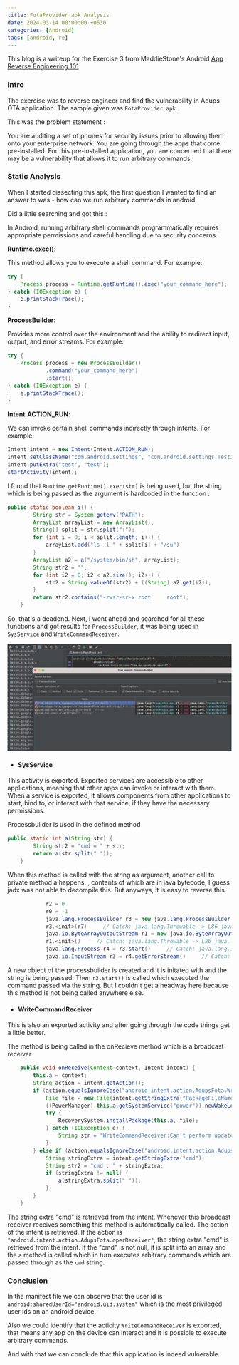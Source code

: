 ```yaml
---
title: FotaProvider apk Analysis
date: 2024-03-14 00:00:00 +0530
categories: [Android]
tags: [android, re]
---
```


This blog is a writeup for the Exercise 3 from MaddieStone's Android [App Reverse Engineering 101](https://www.ragingrock.com/AndroidAppRE/reversing_dex.html#exercise-3---reverse-engineer-the-dex-to-identify-the-vuln)


### Intro

The exercise was to reverse engineer and find the vulnerability in Adups OTA application. The sample given was `FotaProvider.apk`. 

This was the problem statement : 

You are auditing a set of phones for security issues prior to allowing them onto your enterprise network. You are going through the apps that come pre-installed. For this pre-installed application, you are concerned that there may be a vulnerability that allows it to run arbitrary commands.

### Static Analysis

When I started dissecting this apk, the first question I wanted to find an answer to was - how 
can we run arbitrary commands in android. 

Did a little searching and got this : 

In Android, running arbitrary shell commands programmatically requires appropriate permissions and careful handling due to security concerns. 

**Runtime.exec()**:

This method allows you to execute a shell command. For example:

```java
try {
    Process process = Runtime.getRuntime().exec("your_command_here");
} catch (IOException e) {
    e.printStackTrace();
}
```

**ProcessBuilder**:

Provides more control over the environment and the ability to redirect input, output, and error streams. For example:

```java
try {
    Process process = new ProcessBuilder()
            .command("your_command_here")
            .start();
} catch (IOException e) {
    e.printStackTrace();
}
```

**Intent.ACTION_RUN**:

We can invoke certain shell commands indirectly through intents. For example:

```java
Intent intent = new Intent(Intent.ACTION_RUN);
intent.setClassName("com.android.settings", "com.android.settings.TestingSettings");
intent.putExtra("test", "test");
startActivity(intent);
```


I found that `Runtime.getRuntime().exec(str)` is being used, but the string which is being passed as the argument is hardcoded in the function : 

```java
public static boolean i() {
        String str = System.getenv("PATH");
        ArrayList arrayList = new ArrayList();
        String[] split = str.split(":");
        for (int i = 0; i < split.length; i++) {
            arrayList.add("ls -l " + split[i] + "/su");
        }
        ArrayList a2 = a("/system/bin/sh", arrayList);
        String str2 = "";
        for (int i2 = 0; i2 < a2.size(); i2++) {
            str2 = String.valueOf(str2) + ((String) a2.get(i2));
        }
        return str2.contains("-rwsr-sr-x root     root");
    }
```


So, that's a deadend. Next, I went ahead and searched for all these functions and got results for `ProcessBuilder`, it was being used in `SysService` and `WriteCommandReceiver`. 

![alt text](assets/images/fota1.png "fota1")

- #### SysService

This activity is exported. Exported services are accessible to other applications, meaning that other apps can invoke or interact with them. When a service is exported, it allows components from other applications to start, bind to, or interact with that service, if they have the necessary permissions.

Processbuilder is used in the defined method 

```java
public static int a(String str) {
        String str2 = "cmd = " + str;
        return a(str.split(" "));
    }
```

When this method is called with the string as argument, another call to private method a happens. 
, contents of which are in java bytecode, I guess jadx was not able to decompile this. But anyways, it is easy to reverse this. 


```java
            r2 = 0
            r0 = -1
            java.lang.ProcessBuilder r3 = new java.lang.ProcessBuilder     // Catch: java.lang.Throwable -> L86 java.lang.Exception -> Lb0 java.io.IOException -> Lbe
            r3.<init>(r7)     // Catch: java.lang.Throwable -> L86 java.lang.Exception -> Lb0 java.io.IOException -> Lbe
            java.io.ByteArrayOutputStream r1 = new java.io.ByteArrayOutputStream     // Catch: java.lang.Throwable -> L86 java.lang.Exception -> Lb0 java.io.IOException -> Lbe
            r1.<init>()     // Catch: java.lang.Throwable -> L86 java.lang.Exception -> Lb0 java.io.IOException -> Lbe
            java.lang.Process r4 = r3.start()     // Catch: java.lang.Throwable -> La5 java.lang.Exception -> Lb5 java.io.IOException -> Lc3
            java.io.InputStream r3 = r4.getErrorStream()     // Catch: java.lang.Throwable -> La9 java.lang.Exception -> Lb9 java.io.IOException -> Lc7
```

A new object of the processbuilder is created and it is initated with and the string is being passed. Then `r3.start()` is called which executed the command passed via the string. But I couldn't get a headway here because this method is not being called anywhere else. 

- #### WriteCommandReceiver

This is also an exported activity and after going through the code things get a little better. 

The method is being called in the onRecieve method which is a broadcast receiver 

```java
    public void onReceive(Context context, Intent intent) {
        this.a = context;
        String action = intent.getAction();
        if (action.equalsIgnoreCase("android.intent.action.AdupsFota.WriteCommandReceiver")) {
            File file = new File(intent.getStringExtra("PackageFileName"));
            ((PowerManager) this.a.getSystemService("power")).newWakeLock(1, "FotaSys").acquire(5000L);
            try {
                RecoverySystem.installPackage(this.a, file);
            } catch (IOException e) {
                String str = "WriteCommandReceiver:Can't perform update system, IOException = " + e;
            }
        } else if (action.equalsIgnoreCase("android.intent.action.AdupsFota.operReceiver")) {
            String stringExtra = intent.getStringExtra("cmd");
            String str2 = "cmd : " + stringExtra;
            if (stringExtra != null) {
                a(stringExtra.split(" "));
            }
        }
    }
```

The string extra "cmd" is retrieved from the intent.
Whenever this broadcast receiver receives something this method is automatically called. The action of the intent is retrieved. If the action is `"android.intent.action.AdupsFota.operReceiver"`, the string extra "cmd" is retrieved from the intent.
If the "cmd" is not null, it is split into an array and the `a` method is called which in turn executes arbitrary commands which are passed through as the `cmd` string. 


### Conclusion

In the manifest file we can observe that the user id is `android:sharedUserId="android.uid.system"` which is the most privileged user ids on an android device. 

Also we could identify that the acticity `WriteCommandReceiver` is exported, that means any app on the device can interact and it is possible to execute arbitrary commands. 

And with that we can conclude that this application is indeed vulnerable. 





